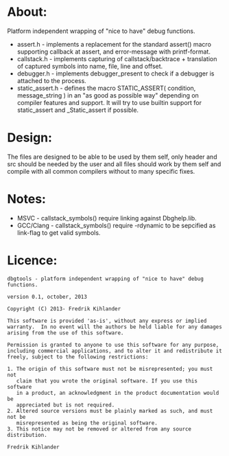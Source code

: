 # About:
Platform independent wrapping of "nice to have" debug functions.

* assert.h        - implements a replacement for the standard assert() macro supporting callback at assert, and error-message with printf-format.
* callstack.h     - implements capturing of callstack/backtrace + translation of captured symbols into name, file, line and offset.
* debugger.h      - implements debugger_present to check if a debugger is attached to the process.
* static_assert.h - defines the macro STATIC_ASSERT( condition, message_string ) in an "as good as possible way" depending on compiler features and support. It will try to use builtin support for static_assert and _Static_assert if possible.

# Design:
The files are designed to be able to be used by them self, only header and src should be needed by the user and all files
should work by them self and compile with all common compilers without to many specific fixes.

# Notes:
* MSVC      - callstack_symbols() require linking against Dbghelp.lib.
* GCC/Clang - callstack_symbols() require -rdynamic to be sepcified as link-flag to get valid symbols.

# Licence:

```
dbgtools - platform independent wrapping of "nice to have" debug functions.

version 0.1, october, 2013

Copyright (C) 2013- Fredrik Kihlander

This software is provided 'as-is', without any express or implied
warranty.  In no event will the authors be held liable for any damages
arising from the use of this software.

Permission is granted to anyone to use this software for any purpose,
including commercial applications, and to alter it and redistribute it
freely, subject to the following restrictions:

1. The origin of this software must not be misrepresented; you must not
   claim that you wrote the original software. If you use this software
   in a product, an acknowledgment in the product documentation would be
   appreciated but is not required.
2. Altered source versions must be plainly marked as such, and must not be
   misrepresented as being the original software.
3. This notice may not be removed or altered from any source distribution.

Fredrik Kihlander
```
